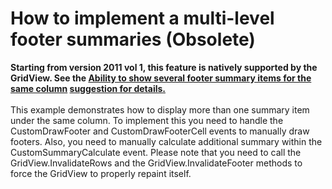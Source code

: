 # How to implement a multi-level footer summaries (Obsolete)


<p><strong>Starting from version 2011 vol 1, this feature is natively supported by the GridView. See the <a href="https://www.devexpress.com/Support/Center/p/AS2570">Ability to show several footer summary items for the same column</a> <u>suggestion for details.</u></strong><br /><br />This example demonstrates how to display more than one summary item under the same column. To implement this you need to handle the CustomDrawFooter and CustomDrawFooterCell events to manually draw footers. Also, you need to manually calculate additional summary within the CustomSummaryCalculate event. Please note that you need to call the GridView.InvalidateRows and the GridView.InvalidateFooter methods to force the GridView to properly repaint itself.</p>
<p><br /><u></u></p>

<br/>


